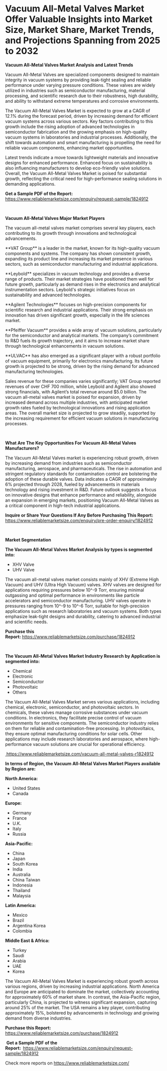<p><h1>Vacuum All-Metal Valves Market Offer Valuable Insights into Market Size, Market Share, Market Trends, and Projections Spanning from 2025 to 2032</h1></p><p><strong>Vacuum All-Metal Valves Market Analysis and Latest Trends</strong></p>
<p><p>Vacuum All-Metal Valves are specialized components designed to maintain integrity in vacuum systems by providing leak-tight sealing and reliable performance under varying pressure conditions. These valves are widely utilized in industries such as semiconductor manufacturing, material processing, and scientific research due to their robustness, high durability, and ability to withstand extreme temperatures and corrosive environments.</p><p>The Vacuum All-Metal Valves Market is expected to grow at a CAGR of 12.1% during the forecast period, driven by increasing demand for efficient vacuum systems across various sectors. Key factors contributing to this growth include the rising adoption of advanced technologies in semiconductor fabrication and the growing emphasis on high-quality vacuum systems in laboratories and industrial processes. Additionally, the shift towards automation and smart manufacturing is propelling the need for reliable vacuum components, enhancing market opportunities.</p><p>Latest trends indicate a move towards lightweight materials and innovative designs for enhanced performance. Enhanced focus on sustainability is also influencing manufacturers to develop eco-friendly valve solutions. Overall, the Vacuum All-Metal Valves Market is poised for substantial growth, reflecting the critical need for high-performance sealing solutions in demanding applications.</p></p>
<p><strong>Get a Sample PDF of the Report:&nbsp;</strong> <a href="https://www.reliablemarketsize.com/enquiry/request-sample/1824912?utm_campaign=2395&utm_medium=2&utm_source=Github&utm_content=ia&utm_term=27022025&utm_id=vacuum-all-metal-valves">https://www.reliablemarketsize.com/enquiry/request-sample/1824912</a></p>
<p>&nbsp;</p>
<p><strong>Vacuum All-Metal Valves Major Market Players</strong></p>
<p><p>The vacuum all-metal valves market comprises several key players, each contributing to its growth through innovations and technological advancements. </p><p>**VAT Group** is a leader in the market, known for its high-quality vacuum components and systems. The company has shown consistent growth, expanding its product line and increasing its market presence in various sectors, such as semiconductor manufacturing and industrial applications. </p><p>**Leybold** specializes in vacuum technology and provides a diverse range of products. Their market strategies have positioned them well for future growth, particularly as demand rises in the electronics and analytical instrumentation sectors. Leybold's strategic initiatives focus on sustainability and advanced technologies.</p><p>**Agilent Technologies** focuses on high-precision components for scientific research and industrial applications. Their strong emphasis on innovation has driven significant growth, especially in the life sciences market. </p><p>**Pfeiffer Vacuum** provides a wide array of vacuum solutions, particularly for the semiconductor and analytical markets. The company’s commitment to R&D fuels its growth trajectory, and it aims to increase market share through technological enhancements in vacuum solutions.</p><p>**ULVAC** has also emerged as a significant player with a robust portfolio of vacuum equipment, primarily for electronics manufacturing. Its future growth is projected to be strong, driven by the rising demand for advanced manufacturing technologies. </p><p>Sales revenue for these companies varies significantly; VAT Group reported revenues of over CHF 700 million, while Leybold and Agilent also showed strong financials, with Agilent’s total revenue around $5.0 billion. The vacuum all-metal valves market is poised for expansion, driven by increased demand across multiple industries, with anticipated market growth rates fueled by technological innovations and rising application areas. The overall market size is projected to grow steadily, supported by the increasing requirement for efficient vacuum solutions in manufacturing processes.</p></p>
<p>&nbsp;</p>
<p><strong>What Are The Key Opportunities For Vacuum All-Metal Valves Manufacturers?</strong></p>
<p><p>The Vacuum All-Metal Valves market is experiencing robust growth, driven by increasing demand from industries such as semiconductor manufacturing, aerospace, and pharmaceuticals. The rise in automation and stringent regulatory standards for contamination control are bolstering the adoption of these durable valves. Data indicates a CAGR of approximately 6% projected through 2028, fueled by advancements in materials technology and rising investment in R&D. Future outlook suggests a focus on innovative designs that enhance performance and reliability, alongside an expansion in emerging markets, positioning Vacuum All-Metal Valves as a critical component in high-tech industrial applications.</p></p>
<p><strong>Inquire or Share Your Questions If Any Before Purchasing This Report:</strong> <a href="https://www.reliablemarketsize.com/enquiry/pre-order-enquiry/1824912?utm_campaign=2395&utm_medium=2&utm_source=Github&utm_content=ia&utm_term=27022025&utm_id=vacuum-all-metal-valves">https://www.reliablemarketsize.com/enquiry/pre-order-enquiry/1824912</a></p>
<p>&nbsp;</p>
<p><strong>Market Segmentation</strong></p>
<p><strong>The Vacuum All-Metal Valves Market Analysis by types is segmented into:</strong></p>
<p><ul><li>XHV Valve</li><li>UHV Valve</li></ul></p>
<p><p>The vacuum all-metal valves market consists mainly of XHV (Extreme High Vacuum) and UHV (Ultra High Vacuum) valves. XHV valves are designed for applications requiring pressures below 10^-9 Torr, ensuring minimal outgassing and optimal performance in environments like particle accelerators and semiconductor manufacturing. UHV valves operate in pressures ranging from 10^-9 to 10^-6 Torr, suitable for high-precision applications such as research laboratories and vacuum systems. Both types emphasize leak-tight designs and durability, catering to advanced industrial and scientific needs.</p></p>
<p><strong>Purchase this Report:&nbsp;</strong><a href="https://www.reliablemarketsize.com/purchase/1824912?utm_campaign=2395&utm_medium=2&utm_source=Github&utm_content=ia&utm_term=27022025&utm_id=vacuum-all-metal-valves">https://www.reliablemarketsize.com/purchase/1824912</a></p>
<p>&nbsp;</p>
<p><strong>The Vacuum All-Metal Valves Market Industry Research by Application is segmented into:</strong></p>
<p><ul><li>Chemical</li><li>Electronic</li><li>Semiconductor</li><li>Photovoltaic</li><li>Others</li></ul></p>
<p><p>The Vacuum All-Metal Valves Market serves various applications, including chemical, electronic, semiconductor, and photovoltaic sectors. In chemicals, these valves manage corrosive substances under vacuum conditions. In electronics, they facilitate precise control of vacuum environments for sensitive components. The semiconductor industry relies on them for reliable and contamination-free processing. In photovoltaics, they ensure optimal manufacturing conditions for solar cells. Other applications may include research laboratories and aerospace, where high-performance vacuum solutions are crucial for operational efficiency.</p></p>
<p><a href="https://www.reliablemarketsize.com/vacuum-all-metal-valves-r1824912?utm_campaign=2395&utm_medium=2&utm_source=Github&utm_content=ia&utm_term=27022025&utm_id=vacuum-all-metal-valves">&nbsp;https://www.reliablemarketsize.com/vacuum-all-metal-valves-r1824912</a></p>
<p><strong>In terms of Region, the Vacuum All-Metal Valves Market Players available by Region are:</strong></p>
<p>
    <p> <strong> North America: </strong>
        <ul>
            <li>United States</li>
            <li>Canada</li>
        </ul>
        </p> 
    <p> <strong> Europe: </strong>
        <ul>
            <li>Germany</li>
            <li>France</li>
            <li>U.K.</li>
            <li>Italy</li>
            <li>Russia</li>
        </ul>
        </p> 
    <p> <strong> Asia-Pacific: </strong>
        <ul>
            <li>China</li>
            <li>Japan</li>
            <li>South Korea</li>
            <li>India</li>
            <li>Australia</li>
            <li>China Taiwan</li>
            <li>Indonesia</li>
            <li>Thailand</li>
            <li>Malaysia</li>
        </ul>
        </p> 
    <p> <strong> Latin America: </strong>
        <ul>
            <li>Mexico</li>
            <li>Brazil</li>
            <li>Argentina Korea</li>
            <li>Colombia</li>
        </ul>
        </p> 
    <p> <strong> Middle East & Africa: </strong>
        <ul>
            <li>Turkey</li>
            <li>Saudi</li>
            <li>Arabia</li>
            <li>UAE</li>
            <li>Korea</li>
        </ul>
    </p>
    </p>
<p><p>The Vacuum All-Metal Valves Market is experiencing robust growth across various regions, driven by increasing industrial applications. North America and Europe are anticipated to dominate the market, collectively accounting for approximately 60% of market share. In contrast, the Asia-Pacific region, particularly China, is projected to witness significant expansion, capturing around 25% of the market. The USA remains a key player, contributing approximately 15%, bolstered by advancements in technology and growing demand from diverse industries.</p></p>
<p><strong>Purchase this Report: </strong><a href="https://www.reliablemarketsize.com/purchase/1824912?utm_campaign=2395&utm_medium=2&utm_source=Github&utm_content=ia&utm_term=27022025&utm_id=vacuum-all-metal-valves">https://www.reliablemarketsize.com/purchase/1824912</a></p>
<p>&nbsp;<strong>Get a Sample PDF of the Report:&nbsp;&nbsp;</strong><a href="https://www.reliablemarketsize.com/enquiry/request-sample/1824912?utm_campaign=2395&utm_medium=2&utm_source=Github&utm_content=ia&utm_term=27022025&utm_id=vacuum-all-metal-valves">https://www.reliablemarketsize.com/enquiry/request-sample/1824912</a></p>
<p><strong></strong></p>
<p>Check more reports on <a href="https://www.reliablemarketsize.com/?utm_campaign=2395&utm_medium=2&utm_source=Github&utm_content=ia&utm_term=27022025&utm_id=vacuum-all-metal-valves">https://www.reliablemarketsize.com/</a></p>